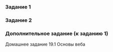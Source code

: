 ### Задание 1

### Задание 2

### Дополнительное задание (к заданию 1)

Домашнее задание  19.1 Основы веба
